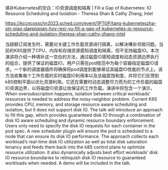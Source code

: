 填补Kubernetes的空白：IO资源调度和隔离 | Fill a Gap of Kubernetes: IO Resource Scheduling and Isolation - Theresa Shan & Cathy Zhang, Intel

https://kccncosschn2023.sched.com/event/1PTGP/tang-kuberneteszha-sin-piao-daepiopian-hoy-rexi-yu-fill-a-gap-of-kubernetes-io-resource-scheduling-and-isolation-theresa-shan-cathy-zhang-intel

当超额订阅发生时，需要对关键工作负载资源进行隔离，以解决嘈杂邻居问题。当前的K8S提供了CPU、内存和存储资源感知调度和隔离，但不支持磁盘IO。本次演讲将介绍一种填补这一空白的方法，通过磁盘IO感知调度和动态资源边界执行的组合，提供了保证的磁盘IO。用户只需在pod规范中为每个容器指定磁盘IO请求。一个新的调度器插件将确保将pod调度到能够保证其磁盘IO性能的节点上。该方法收集每个工作负载的实时磁盘IO利用率以及总磁盘饱和度，并将它们反馈到k8S控制平面以优化资源利用。它还在需要时动态调整尽力而为的工作负载的磁盘IO资源边界，以将磁盘IO资源让给保证的工作负载。演讲中将包含一个演示。 
When oversubscription happens, isolation between critical workloads’ resources is needed to address the noisy-neighbor problem. Current K8S provides CPU, memory, and storage resource aware scheduling and isolation, but it does not support disk IO. The talk will introduce an approach to fill this gap, which provides guaranteed disk IO through a combination of disk IO aware scheduling and dynamic resource boundary enforcement. Users only need to specify the disk IO requests for each container in the pod spec. A new scheduler plugin will ensure the pod is scheduled to a node that can ensure its disk IO performance. The approach collects each workload’s real-time disk IO utilization as well as total disk saturation tenancy and feeds them back into the k8S control plane to optimize resource utilization. It also dynamically adjusts best effort workloads’ disk IO resource boundaries to relinquish disk IO resource to guaranteed workloads when needed. A demo will be included in the talk.